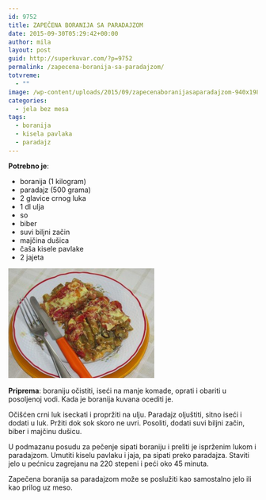 ```yaml
---
id: 9752
title: ZAPEČENA BORANIJA SA PARADAJZOM
date: 2015-09-30T05:29:42+00:00
author: mila
layout: post
guid: http://superkuvar.com/?p=9752
permalink: /zapecena-boranija-sa-paradajzom/
totvreme:
  - ""
image: /wp-content/uploads/2015/09/zapecenaboranijasaparadajzom-940x198.jpg
categories:
  - jela bez mesa
tags:
  - boranija
  - kisela pavlaka
  - paradajz
---
```

**Potrebno je**:  
* boranija (1 kilogram)  
* paradajz (500 grama)  
* 2 glavice crnog luka  
* 1 dl ulja  
* so  
* biber  
* suvi biljni začin  
* majčina dušica  
* čaša kisele pavlake  
* 2 jajeta

![<img class="alignnone size-medium wp-image-9760" src="/wp-content/uploads/2015/09/zapecenaboranijasaparadajzom-1024x768.jpg" alt="zapecenaboranijasaparadajzom" width="300" height="225" />](/wp-content/uploads/2015/09/zapecenaboranijasaparadajzom-e1443702436715.jpg)

**Priprema**: boraniju očistiti, iseći na manje komade, oprati i obariti u posoljenoj vodi. Kada je boranija kuvana ocediti je.

Očišćen crni luk iseckati i propržiti na ulju. Paradajz oljuštiti, sitno iseći i dodati u luk. Pržiti dok sok skoro ne uvri. Posoliti, dodati suvi biljni začin, biber i majčinu dušicu.

U podmazanu posudu za pečenje sipati boraniju i preliti je isprženim lukom i paradajzom. Umutiti kiselu pavlaku i jaja, pa sipati preko paradajza. Staviti jelo u pećnicu zagrejanu na 220 stepeni i peći oko 45 minuta.

Zapečena boranija sa paradajzom može se poslužiti kao samostalno jelo ili kao prilog uz meso.